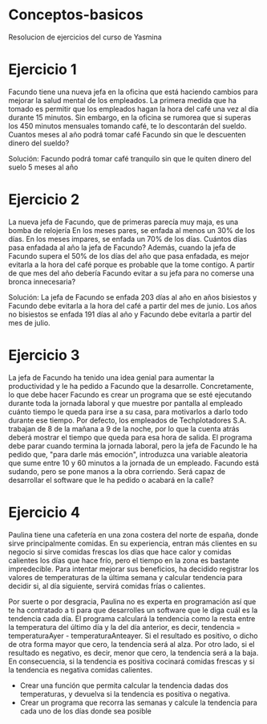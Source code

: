 # Conceptos-basicos
Resolucion de ejercicios del curso de Yasmina

# Ejercicio 1
  Facundo tiene una nueva jefa en la oficina que está haciendo cambios para mejorar la salud mental de los empleados.
  La primera medida que ha tomado es permitir que los empleados hagan la hora del café una vez al día durante 15 minutos.
  Sin embargo, en la oficina se rumorea que si superas los 450 minutos mensuales tomando café, te lo descontarán del sueldo.
  Cuantos meses al año podrá tomar café Facundo sin que le descuenten dinero del sueldo?
  
  Solución: Facundo podrá tomar café tranquilo sin que le quiten dinero del suelo 5 meses al año

# Ejercicio 2
  La nueva jefa de Facundo, que de primeras parecía muy maja, es una bomba de relojería
  En los meses pares, se enfada al menos un 30% de los días. En los meses impares, se enfada un 70% de los días.
  Cuántos días pasa enfadada al año la jefa de Facundo? 
  Además, cuando la jefa de Facundo supera el 50% de los días del año que pasa enfadada, es mejor evitarla a la hora del café porque es probable que la tome contigo.
  A partir de que mes del año debería Facundo evitar a su jefa para no comerse una bronca innecesaria?
  
  Solución: La jefa de Facundo se enfada 203 días al año en años bisiestos y Facundo debe evitarla a la hora del café a partir del mes de junio. Los años no bisiestos se enfada 191 días al año y Facundo debe evitarla a partir del mes de julio.

# Ejercicio 3
La jefa de Facundo ha tenido una idea genial para aumentar la productividad y le ha pedido a Facundo que la desarrolle.
Concretamente, lo que debe hacer Facundo es crear un programa que se esté ejecutando durante toda la jornada laboral y que muestre por pantalla al empleado cuánto tiempo le queda para irse a su casa, para motivarlos a darlo todo durante ese tiempo.
Por defecto, los empleados de Techplotadores S.A. trabajan de 8 de la mañana a 9 de la noche, por lo que la cuenta atrás deberá mostrar el tiempo que queda para esa hora de salida.
El programa debe parar cuando termina la jornada laboral, pero la jefa de Facundo le ha pedido que, "para darle más emoción", introduzca una variable aleatoria que sume entre 10 y 60 minutos a la jornada de un empleado.
Facundo está sudando, pero se pone manos a la obra corriendo. Será capaz de desarrollar el software que le ha pedido o acabará en la calle?

# Ejercicio 4
Paulina tiene una cafetería en una zona costera del norte de españa, donde sirve principalmente comidas.
En su experiencia, entran más clientes en su negocio si sirve comidas frescas los días que hace calor y comidas calientes los días que hace frío, pero el tiempo en la zona es bastante impredecible.
Para intentar mejorar sus beneficios, ha decidido registrar los valores de temperaturas de la última semana y calcular tendencia para decidir si, al día siguiente, servirá comidas frías o calientes.

Por suerte o por desgracia, Paulina no es experta en programación así que te ha contratado a ti para que desarrolles un software que le diga cuál es la tendencia cada día.
El programa calculará la tendencia como la resta entre la temperatura del último día y la del día anterior, es decir, tendencia = temperaturaAyer - temperaturaAnteayer.
Si el resultado es positivo, o dicho de otra forma mayor que cero, la tendencia será al alza. Por otro lado, si el resultado es negativo, es decir, menor que cero, la tendencia será a la baja.
En consecuencia, si la tendencia es positiva cocinará comidas frescas y si la tendencia es negativa comidas calientes.
  - Crear una función que permita calcular la tendencia dadas dos temperaturas, y devuelva si la tendencia es positiva o negativa.
  - Crear un programa que recorra las semanas y calcule la tendencia para cada uno de los días donde sea posible
